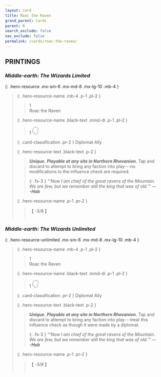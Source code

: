 ```yaml
---
layout: card
title: Roac the Raven
grand_parent: Cards
parent: R
search_exclude: false
nav_exclude: false
permalink: /cards/roac-the-raven/
---
```


## PRINTINGS


### _Middle-earth: The Wizards Limited_

{: .hero-resource .mx-sm-6 .mx-md-8 .mx-lg-10 .mb-4 }
> {: .hero-resource-name .mb-4 .p-1 .pl-2 }
> > <div class="card-mp">1</div>
> > <div class="card-name">Roac the Raven</div>
>
> {: .hero-resource-name .black-text .mind-di .p-1 .pl-2 }
> > 1 ![](/assets/images/mind.svg)
>
> {: .card-classification .pr-2 }
> Diplomat Ally
>
> {: .hero-resource-text .black-text .p-2 }
> > _**Unique.**_ _**Playable at any site in Northern Rhovanion.**_ Tap and discard to attempt to bring any faction into play---no modifications to the influence check are required. 
> > 
> > {: .fs-3 } 
> > _“‘Now I am chief of the great ravens of the Mountain. We are few, but we remember still the king that was of old.’”_ ***---&#65279;Hob*** 
> 
> {: .hero-resource-name .p-1 .pr-2 }
> > <div class="card-shield">【 -3/8 】</div>
> > <div class="card-corruption">&nbsp;</div>

### _Middle-earth: The Wizards Unlimited_

{: .hero-resource-unlimited .mx-sm-6 .mx-md-8 .mx-lg-10 .mb-4 }
> {: .hero-resource-name .mb-4 .p-1 .pl-2 }
> > <div class="card-mp">1</div>
> > <div class="card-name">Roac the Raven</div>
>
> {: .hero-resource-name .black-text .mind-di .p-1 .pl-2 }
> > 1 ![](/assets/images/mind.svg)
>
> {: .card-classification .pr-2 }
> Diplomat Ally
>
> {: .hero-resource-text .black-text .p-2 }
> > _**Unique.**_ _**Playable at any site in Northern Rhovanion.**_ Tap and discard to attempt to bring any faction into play---treat this influence check as though it were made by a diplomat. 
> > 
> > {: .fs-3 } 
> > _“‘Now I am chief of the great ravens of the Mountain. We are few, but we remember still the king that was of old.’”_ ***---&#65279;Hob*** 
> 
> {: .hero-resource-name .p-1 .pr-2 }
> > <div class="card-shield">【 -3/8 】</div>
> > <div class="card-corruption">&nbsp;</div>

